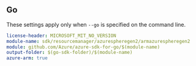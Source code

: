 ## Go

These settings apply only when `--go` is specified on the command line.

```yaml $(go) && $(track2)
license-header: MICROSOFT_MIT_NO_VERSION
module-name: sdk/resourcemanager/azurespheregen2/armazurespheregen2
module: github.com/Azure/azure-sdk-for-go/$(module-name)
output-folder: $(go-sdk-folder)/$(module-name)
azure-arm: true
```

